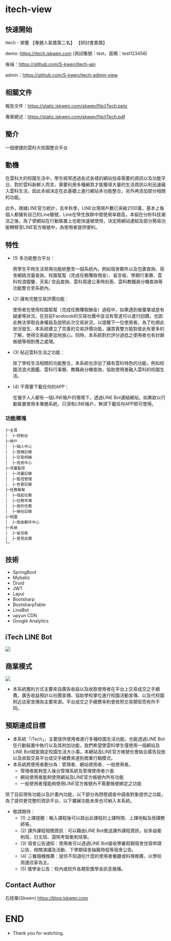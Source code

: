 # itech-view
## 快速開始
itech - 榮獲 【專題人氣獎第二名】 【研討會嘉獎】

demo: https://itech.iskwen.com
(測試賬號：test，密碼：test123456)

後端：https://github.com/S-kwen/itech-api

admin：https://github.com/S-kwen/itech-admin-view


## 相關文件
報告文件：https://static.iskwen.com/skwen/file/iTech.pptx

專案總述：https://static.iskwen.com/skwen/file/iTech.pdf


## 簡介
一個便捷的雲科大校園整合平台
## 動機
  在雲科大的校園生活中，學生經常透過各式各樣的網站找尋需要的資訊以及功能平台，對於雲科新鮮人而言，需要利用多種網頁才能獲得大量的生活資訊以利迅速融入雲科生活，因此本組決定在此基礎上進行網站多功能整合，另外再添加部分相關的功能。
    
  此外，根據LINE官方統計，去年秋季，LINE台灣用戶數已突破2100萬，基本上每個人都擁有自己的Line賬號，Line在學生族群中間使用率極高，本組在分析科技潮流之後，為了使網站在行動裝置上也能快速被使用，決定將網站連結及部分簡易功能轉移至LINE官方帳號中，為使用者提供便利。

## 特性
* (1)	多功能整合平台：

    將學生平時生活常用功能統整至一個系統內，例如宿舍郵件以及包裹查詢、宿舍網路流量查詢、校園幫幫（完成任務賺取佣金）、留言板、學期行事曆、雲科校浪圖鑒、天氣/ 空品查詢、雲科周邊公車時刻表、雲科教職員分機查詢等功能整合至系統內。
* (2)	擁有完整交易評價功能：

    使用者在使用校園幫幫（完成任務賺取酬金）過程中，如果遇到被棄單或是有疑慮等狀況，在目前Facebook的交易社團中並沒有管道可以進行回饋，也因此無法爭取自身權益及說明此次交易狀況，以提醒下一位使用者。為了杜絕此狀況發生，本系統建立了完善的交易評價功能，讓買賣雙方能對彼此有更多的了解，使得交易能更加地放心。同時，本系統對於評分過低之使用者也有封鎖帳號等相對應之處理。
* (3)	貼近雲科生活之功能：

    除了學校生活相關的功能整合，本系統也添加了擁有雲科特色的功能，例如校園流浪犬圖鑑、雲科行事曆、教職員分機查詢，協助使用者融入雲科的校園生活。
    
* (4)	不需要下載任何的APP：

    在幾乎人人都有一個LINE帳戶的環境下，透過LINE Bot連結網站，如果欲以行動裝置使用本專題系統，只須有LINE帳戶，無須下載任何APP即可使用。
### 功能模塊
```
├─主頁
│  ├─控制台
├─用戶
│  ├─個人中心
│  ├─登錄記錄
│  ├─交易明細
│  ├─信息中心
├─流量監控
│  ├─流量記錄
│  ├─監控管理
│  ├─告警記錄
├─任務幫幫
│  ├─發起任務
│  ├─任務市場
│  ├─我的任務
│  ├─接任記錄
├─校園
│  ├─宿舍郵件中心
├─系統
│  ├─留言板
│  ├─意見反饋
└─
```
## 技術
* SpringBoot
* Mybatis
* Druid
* JWT
* Layui
* Bootsharp
* BootsharpTable
* LineBot
* upyun CDN
* Google Analytics
## iTech LINE Bot
![](https://upload.cc/i1/2021/04/06/lWg6cs.png
)

## 商業模式
![](https://upload.cc/i1/2021/04/06/OsUA45.jpg)
* 本系統獲利方式主要來自廣告收益以及收取使用者在平台上交易成交之手續費。廣告收益預計以社團宣傳、協助學校單位進行校園活動宣傳、以及代校園附近店家宣傳為主要來源。平台成交之手續費率則會依照交易類型而有所不同。
## 預期達成目標
* 本系統「iTech」，主要提供使用者進行多種校園生活功能，也能透過LINE Bot在行動裝置中執行以及其附加功能，我們希望使雲科學生僅使用一個網站及LINE Bot就能搞定校園生活大小事。本網站及LINE官方帳號也會結合廣告投放以及收取交易平台成交手續費來達到商業行銷模式。
* 本系統將使用者劃分為：管理者、網站使用者、一般使用者。
    * 管理者能夠登入後台管理系統及管理使用者介面
    * 網站使用者能夠使用網站及LINE官方帳號內所有功能
    * 一般使用者僅能夠使用LINE官方帳號內不需要帳號綁定之功能
    
除了目前現有功能以及計畫內功能，以下部分為問卷調查中調查對象提供之功能，為了提供更完整的資訊平台，以下擴展功能未來也可納入本系統。
* 敬請期待：
    * (1)	上課提醒：輸入課程後可以跳出此課程的上課時間、上課地點及授課教師等。
    * (2)	課外課程相關資訊：可以藉由LINE Bot推送課外課程資訊，如多益衝刺班、日文班、證照考取衝刺班等。
    * (3)	宿舍公告通知：使用者可以透過LINE Bot接收寒暑假期宿舍住宿申請公告、相關演講及活動、下學期宿舍抽籤時程等宿舍公告。
    * (4)	三餐隨機推薦：提供不知道吃什麼的使用者餐廳或料理推薦，以學校周邊店家為主。
    * (5)	獎學金公告：校內或校外各類型獎學金訊息推播。
    
## Contact Author
石桂華(Skwen) https://blog.iskwen.com
# END
* Thank you for watching.